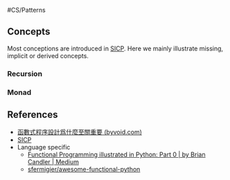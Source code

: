 #CS/Patterns 



## Concepts 

Most conceptions are introduced in [SICP](../CoreSkills/SICP/SICP.md). Here we mainly illustrate missing, implicit or derived concepts.
### Recursion
### Monad



## References

* [函數式程序設計爲什麼至關重要 (byvoid.com)](https://byvoid.com/zht/blog/why-functional-programming/)
* [SICP](../CoreSkills/SICP/SICP.md)
* Language specific
    * [Functional Programming illustrated in Python: Part 0 | by Brian Candler | Medium](https://brian-candler.medium.com/functional-programming-illustrated-5974586a8cf0)
    * [sfermigier/awesome-functional-python](https://github.com/sfermigier/awesome-functional-python)